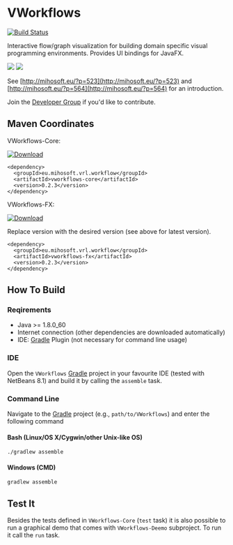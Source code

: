 VWorkflows
==============

[![Build Status](https://travis-ci.org/miho/VWorkflows.svg?branch=master)](https://travis-ci.org/miho/VWorkflows) 

Interactive flow/graph visualization for building domain specific visual programming environments. Provides UI bindings for JavaFX.

<img src="https://farm2.staticflickr.com/1453/26419281842_799e5d458a_k.jpg">

<img src="https://farm2.staticflickr.com/1445/26511687665_051a5bf7d9_k.jpg">

See [http://mihosoft.eu/?p=523](http://mihosoft.eu/?p=523) and [http://mihosoft.eu/?p=564](http://mihosoft.eu/?p=564) 
for an introduction.

Join the [Developer Group](https://groups.google.com/forum/#!forum/vrl-developers) if you'd like to contribute.

## Maven Coordinates

VWorkflows-Core:

[ ![Download](https://api.bintray.com/packages/miho/VWorkflows/vworkflows-core/images/download.svg) ](https://bintray.com/miho/VWorkflows/vworkflows-core/_latestVersion) 



    <dependency>
      <groupId>eu.mihosoft.vrl.workflow</groupId>
      <artifactId>vworkflows-core</artifactId>
      <version>0.2.3</version>
    </dependency>

VWorkflows-FX:

[ ![Download](https://api.bintray.com/packages/miho/VWorkflows/vworkflows-fx/images/download.svg) ](https://bintray.com/miho/VWorkflows/vworkflows-fx/_latestVersion) 

Replace version with the desired version (see above for latest version).

    <dependency>
      <groupId>eu.mihosoft.vrl.workflow</groupId>
      <artifactId>vworkflows-fx</artifactId>
      <version>0.2.3</version>
    </dependency>

## How To Build

### Reqirements

- Java >= 1.8.0_60
- Internet connection (other dependencies are downloaded automatically)
- IDE: [Gradle](http://www.gradle.org/) Plugin (not necessary for command line usage)

### IDE

Open the `VWorkflows` [Gradle](http://www.gradle.org/) project in your favourite IDE (tested with NetBeans 8.1) and build it
by calling the `assemble` task.

### Command Line

Navigate to the [Gradle](http://www.gradle.org/) project (e.g., `path/to/VWorkflows`) and enter the following command

#### Bash (Linux/OS X/Cygwin/other Unix-like OS)

    ./gradlew assemble
    
#### Windows (CMD)

    gradlew assemble
    
## Test It

Besides the tests defined in `VWorkflows-Core` (`test` task) it is also possible to run a graphical demo that comes with 
`VWorkflows-Deemo` subproject. To run it call the `run` task.
